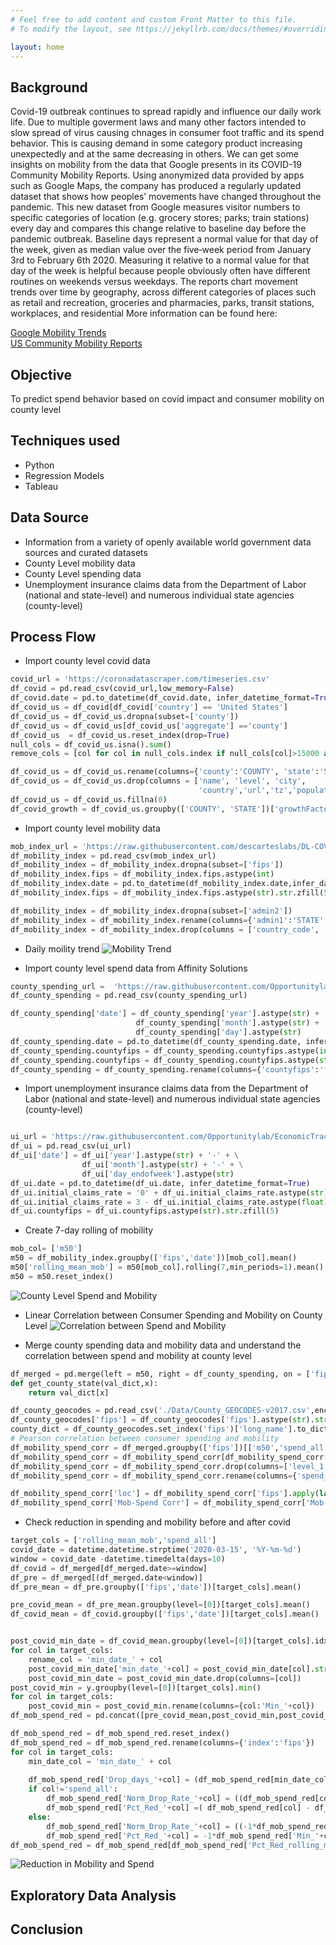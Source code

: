 ```yaml
---
# Feel free to add content and custom Front Matter to this file.
# To modify the layout, see https://jekyllrb.com/docs/themes/#overriding-theme-defaults

layout: home
---
```


## **Background**
Covid-19 outbreak continues to spread rapidly and influence our daily work life. 
Due to multiple goverment laws and many other factors intended to slow spread of virus causing chnages in consumer foot traffic and its spend behavior.
This is causing demand in some category product increasing unexpectedly and at the same decreasing in others. 
We can get some insights on mobility from the data that Google presents in its COVID-19 Community Mobility Reports. 
Using anonymized data provided by apps such as Google Maps, the company has produced a regularly updated dataset that shows how peoples’ movements have changed throughout the pandemic.
This new dataset from Google measures visitor numbers to specific categories of location (e.g. grocery stores; parks; train stations) every day and compares this change relative to baseline day before the pandemic outbreak. 
Baseline days represent a normal value for that day of the week, given as median value over the five‑week period from January 3rd to February 6th 2020.
Measuring it relative to a normal value for that day of the week is helpful because people obviously often have different routines on weekends versus weekdays.
The reports chart movement trends over time by geography, across different categories of places such as retail and recreation, groceries and pharmacies, parks, transit stations, workplaces, and residential
More information can be found here:  

[Google Mobility Trends](https://ourworldindata.org/covid-mobility-trends)  
[US Community Mobility Reports](https://www.gstatic.com/covid19/mobility/2020-07-21_US_Mobility_Report_en.pdf)

## **Objective**
To predict spend behavior based on covid impact and consumer mobility on county level

## **Techniques used**
- Python
- Regression Models
- Tableau

## **Data Source**
- Information from a variety of openly available world government data sources and curated datasets
- County Level mobility data
- County Level spending data
- Unemployment insurance claims data from the Department of Labor (national and state-level) and numerous individual state agencies (county-level)
	
## **Process Flow**
- Import county level covid data

```python
covid_url = 'https://coronadatascraper.com/timeseries.csv'
df_covid = pd.read_csv(covid_url,low_memory=False)
df_covid.date = pd.to_datetime(df_covid.date, infer_datetime_format=True)
df_covid_us = df_covid[df_covid['country'] == 'United States']
df_covid_us = df_covid_us.dropna(subset=['county'])
df_covid_us = df_covid_us[df_covid_us['aggregate'] =='county']
df_covid_us  = df_covid_us.reset_index(drop=True)
null_cols = df_covid_us.isna().sum()
remove_cols = [col for col in null_cols.index if null_cols[col]>15000 and col!='deaths']

df_covid_us = df_covid_us.rename(columns={'county':'COUNTY', 'state':'STATE'})
df_covid_us = df_covid_us.drop(columns = ['name', 'level', 'city', 
                                          'country','url','tz','population','aggregate']+remove_cols)
df_covid_us = df_covid_us.fillna(0)
df_covid_growth = df_covid_us.groupby(['COUNTY', 'STATE'])['growthFactor'].mean().reset_index()
```

- Import county level mobility data

```python
mob_index_url = 'https://raw.githubusercontent.com/descarteslabs/DL-COVID-19/master/DL-us-mobility-daterow.csv'
df_mobility_index = pd.read_csv(mob_index_url)
df_mobility_index = df_mobility_index.dropna(subset=['fips'])
df_mobility_index.fips = df_mobility_index.fips.astype(int)
df_mobility_index.date = pd.to_datetime(df_mobility_index.date,infer_datetime_format=True)
df_mobility_index.fips = df_mobility_index.fips.astype(str).str.zfill(5)

df_mobility_index = df_mobility_index.dropna(subset=['admin2'])
df_mobility_index = df_mobility_index.rename(columns={'admin1':'STATE','admin2':'COUNTY' })
df_mobility_index = df_mobility_index.drop(columns = ['country_code', 'admin_level'])
```

- Daily moility trend 
![Mobility Trend](images/us-mobility-trend.png)

- Import county level spend data from Affinity Solutions

```python
county_spending_url =  'https://raw.githubusercontent.com/Opportunitylab/EconomicTracker/main/data/Affinity%20-%20County%20-%20Daily.csv'
df_county_spending = pd.read_csv(county_spending_url)

df_county_spending['date'] = df_county_spending['year'].astype(str) + '-' + \
                            df_county_spending['month'].astype(str) + '-' + \
                            df_county_spending['day'].astype(str)
df_county_spending.date = pd.to_datetime(df_county_spending.date, infer_datetime_format=True)
df_county_spending.countyfips = df_county_spending.countyfips.astype(int)
df_county_spending.countyfips = df_county_spending.countyfips.astype(str).str.zfill(5)
df_county_spending = df_county_spending.rename(columns={'countyfips':'fips'})
```

- Import unemployment insurance claims data from the Department of Labor (national and state-level) and numerous individual state agencies (county-level)

```python

ui_url = 'https://raw.githubusercontent.com/Opportunitylab/EconomicTracker/main/data/UI%20Claims%20-%20County%20-%20Weekly.csv'
df_ui = pd.read_csv(ui_url)
df_ui['date'] = df_ui['year'].astype(str) + '-' + \
                df_ui['month'].astype(str) + '-' + \
                df_ui['day_endofweek'].astype(str)
df_ui.date = pd.to_datetime(df_ui.date, infer_datetime_format=True)
df_ui.initial_claims_rate = '0' + df_ui.initial_claims_rate.astype(str)
df_ui.initial_claims_rate = 3 - df_ui.initial_claims_rate.astype(float)
df_ui.countyfips = df_ui.countyfips.astype(str).str.zfill(5)
```

- Create 7-day rolling of mobility
```python
mob_col= ['m50']
m50 = df_mobility_index.groupby(['fips','date'])[mob_col].mean()
m50['rolling_mean_mob'] = m50[mob_col].rolling(7,min_periods=1).mean()
m50 = m50.reset_index()
```

![County Level Spend and Mobility](images/county-level-spend-and-mobility.png)

- Linear Correlation between Consumer Spending and Mobility on County Level
![Correlation between Spend and Mobility](images/linear-correlation-spend-mobility.png)

- Merge county spending data and mobility data and understand the correlation between spend and mobility at county level  

```python
df_merged = pd.merge(left = m50, right = df_county_spending, on = ['fips', 'date'], how = 'outer')
def get_county_state(val_dict,x):
    return val_dict[x]

df_county_geocodes = pd.read_csv('./Data/County_GEOCODES-v2017.csv',encoding='latin')
df_county_geocodes['fips'] = df_county_geocodes['fips'].astype(str).str.zfill(5)
county_dict = df_county_geocodes.set_index('fips')['long_name'].to_dict()
# Pearson correlation between consumer spending and mobility
df_mobility_spend_corr = df_merged.groupby(['fips'])[['m50','spend_all']].corr().reset_index()
df_mobility_spend_corr = df_mobility_spend_corr[df_mobility_spend_corr['level_1']=='m50']
df_mobility_spend_corr = df_mobility_spend_corr.drop(columns=['level_1', 'm50'])
df_mobility_spend_corr = df_mobility_spend_corr.rename(columns={'spend_all':'Mob-Spend Corr'})

df_mobility_spend_corr['loc'] = df_mobility_spend_corr['fips'].apply(lambda x: get_county_state(county_dict,x))
df_mobility_spend_corr['Mob-Spend Corr'] = df_mobility_spend_corr['Mob-Spend Corr'].round(2)
```
- Check reduction in spending and mobility before and after covid

```python
target_cols = ['rolling_mean_mob','spend_all']
covid_date = datetime.datetime.strptime('2020-03-15', '%Y-%m-%d')
window = covid_date -datetime.timedelta(days=10)
df_covid = df_merged[df_merged.date>=window]
df_pre = df_merged[(df_merged.date<window)]
df_pre_mean = df_pre.groupby(['fips','date'])[target_cols].mean()

pre_covid_mean = df_pre_mean.groupby(level=[0])[target_cols].mean()
df_covid_mean = df_covid.groupby(['fips','date'])[target_cols].mean()


post_covid_min_date = df_covid_mean.groupby(level=[0])[target_cols].idxmin()
for col in target_cols:
    rename_col = 'min_date_' + col
    post_covid_min_date['min_date_'+col] = post_covid_min_date[col].str[1]
    post_covid_min_date = post_covid_min_date.drop(columns=[col])
post_covid_min = y.groupby(level=[0])[target_cols].min()
for col in target_cols:
    post_covid_min = post_covid_min.rename(columns={col:'Min_'+col})
df_mob_spend_red = pd.concat([pre_covid_mean,post_covid_min,post_covid_min_date],axis=1)

df_mob_spend_red = df_mob_spend_red.reset_index()
df_mob_spend_red = df_mob_spend_red.rename(columns={'index':'fips'})
for col in target_cols:
    min_date_col = 'min_date_' + col
    
    df_mob_spend_red['Drop_days_'+col] = (df_mob_spend_red[min_date_col] - covid_date).dt.days
    if col!='spend_all':
        df_mob_spend_red['Norm_Drop_Rate_'+col] = ((df_mob_spend_red[col] -df_mob_spend_red['Min_'+col])/df_mob_spend_red['Drop_days_'+col])/df_mob_spend_red[col]
        df_mob_spend_red['Pct_Red_'+col] =( df_mob_spend_red[col] - df_mob_spend_red['Min_'+col])/df_mob_spend_red[col]
    else:
        df_mob_spend_red['Norm_Drop_Rate_'+col] = ((-1*df_mob_spend_red['Min_'+col])/df_mob_spend_red['Drop_days_'+col])
        df_mob_spend_red['Pct_Red_'+col] = -1*df_mob_spend_red['Min_'+col]
df_mob_spend_red = df_mob_spend_red[df_mob_spend_red['Pct_Red_rolling_mean_mob']>=-0.5]
```

![Reduction in Mobility and Spend](images/reduction-in-spend-and-mobility.png)

## **Exploratory Data Analysis**

## **Conclusion**
